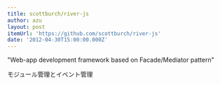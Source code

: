 ```yaml
---
title: scottburch/river-js
author: azu
layout: post
itemUrl: 'https://github.com/scottburch/river-js'
date: '2012-04-30T15:00:00.000Z'
---
```

"Web-app development framework based on Facade/Mediator pattern"

モジュール管理とイベント管理
